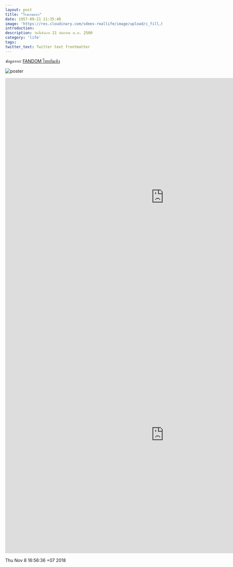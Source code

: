 ```yaml
---
layout: post
title: "โรงแรมนรก"
date: 1957-09-21 11:35:40
image: 'https://res.cloudinary.com/sdees-reallife/image/upload/c_fill,h_315,w_600/v1541673749/the-hotel.jpg'
introduction:
description: วันที่เข้าฉาย 21 กันยายน พ.ศ. 2500
category: 'life'
tags:
twitter_text: Twitter text frontmatter
---
```

*ข้อมูลจาก:* [FANDOM ไทยบันเทิง](http://th.thaibunterng.wikia.com/wiki/%E0%B9%82%E0%B8%A3%E0%B8%87%E0%B9%81%E0%B8%A3%E0%B8%A1%E0%B8%99%E0%B8%A3%E0%B8%81_(2500))

![poster](https://res.cloudinary.com/sdees-reallife/image/upload/v1541663631/the-hotel-2500.jpg)

<iframe width="1017" height="763" src="https://www.youtube.com/embed/Rc6H_SWrSc8" frameborder="0" allow="accelerometer; autoplay; encrypted-media; gyroscope; picture-in-picture" allowfullscreen></iframe>

<iframe width="1017" height="763" src="https://www.youtube.com/embed/sqCH5x2HAUk" frameborder="0" allow="accelerometer; autoplay; encrypted-media; gyroscope; picture-in-picture" allowfullscreen></iframe>

Thu Nov  8 16:56:36 +07 2018
